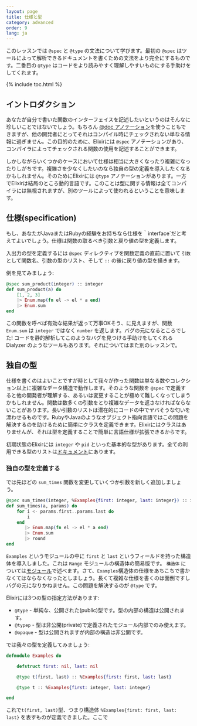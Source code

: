 ```yaml
---
layout: page
title: 仕様と型
category: advanced
order: 9
lang: ja
---
```


このレッスンでは `@spec` と `@type` の文法について学びます。最初の `@spec` はツールによって解析できるドキュメントを書くための文法をより完全にするものです。二番目の `@type` はコードをより読みやすく理解しやすいものにする手助けをしてくれます。

{% include toc.html %}

## イントロダクション

あなたが自分で書いた関数のインターフェイスを記述したいというのはそんなに珍しいことではないでしょう。もちろん [@doc アノテーション](/lessons/basic/documentation)を使うこともできますが、他の開発者にとってそれはコンパイル時にチェックされない単なる情報に過ぎません。この目的のために、Elixirには `@spec` アノテーションがあり、コンパイラによってチェックされる関数の使用を記述することができます。

しかしながらいくつかのケースにおいて仕様は相当に大きくなったり複雑になったりしがちです。複雑さを少なくしたいのなら独自の型の定義を導入したくなるかもしれません。そのためにElixirには `@type` アノテーションがあります。一方でElixirは結局のところ動的言語です。このことは型に関する情報は全てコンパイラには無視されますが、別のツールによって使われるということを意味します。

## 仕様(specification)

もし、あなたがJavaまたはRubyの経験をお持ちなら仕様を｀interface`だと考えてよいでしょう。仕様は関数の取るべき引数と戻り値の型を定義します。

入出力の型を定義するには `@spec` ディレクティブを関数定義の直前に置いて `引数` として関数名、引数の型のリスト、そして `::` の後に戻り値の型を描きます。

例を見てみましょう:

```elixir
@spec sum_product(integer) :: integer
def sum_product(a) do
    [1, 2, 3]
    |> Enum.map(fn el -> el * a end)
    |> Enum.sum
end
```

この関数を呼べば有効な結果が返って万事OKそう、に見えますが、関数 `Enum.sum` は `integer` ではなく `number` を返します。バグの元になるところでした! コードを静的解析してこのようなバグを見つける手助けをしてくれる Dialyzer のようなツールもあります。それについてはまた別のレッスンで。

## 独自の型

仕様を書くのはよいことですが時として我々が作った関数は単なる数やコレクション以上に複雑なデータ構造で動作します。そのような関数を `@spec` で定義すると他の開発者が理解する、あるいは変更することが極めて難しくなってしまうかもしれません。関数は数多くの引数をとり複雑なデータを返さなければならないことがあります。長い引数のリストは潜在的にコードの中でヤバそうな匂いを漂わせるものです。RubyやJavaのようなオブジェクト指向言語ではこの問題を解決するのを助けるために簡単にクラスを定義できます。Elixirにはクラスはありませんが、それは型を定義することで簡単に言語仕様が拡張できるからです。

初期状態のElixirには `integer` や `pid` といった基本的な型があります。全ての利用できる型のリストは[ドキュメント](http://elixir-lang.org/docs/stable/elixir/typespecs.html#types-and-their-syntax)にあります。

### 独自の型を定義する

では先ほどの `sum_times` 関数を変更していくつか引数を新しく追加しましょう。

```elixir
@spec sum_times(integer, %Examples{first: integer, last: integer}) :: integer
def sum_times(a, params) do
    for i <- params.first..params.last do
        i
    end
       |> Enum.map(fn el -> el * a end)
       |> Enum.sum
       |> round
end
```

`Examples` というモジュールの中に `first` と `last` というフィールドを持った構造体を導入しました。これは `Range` モジュールの構造体の簡易版です。 `構造体` については[モジュール](lessons/basics/modules/#structs)で述べます。さて、`Examples`構造体の仕様をあちこちで書かなくてはならなくなったとしましょう。長くて複雑な仕様を書くのは面倒ですしバグの元になりかねません。この問題を解決するのが `@type` です。

Elixirには3つの型の指定方法があります:

  - `@type` - 単純な、公開された(public)型です。型の内部の構造は公開されます。
  - `@typep` - 型は非公開(private)で定義されたモジュール内部でのみ使えます。
  - `@opaque` - 型は公開されますが内部の構造は非公開です。

では我々の型を定義してみましょう:

```elixir
defmodule Examples do

    defstruct first: nil, last: nil

    @type t(first, last) :: %Examples{first: first, last: last}

    @type t :: %Examples{first: integer, last: integer}

end
```

これで`t(first, last)`型、つまり構造体 `%Examples{first: first, last: last}` を表すものが定義できました。ここで